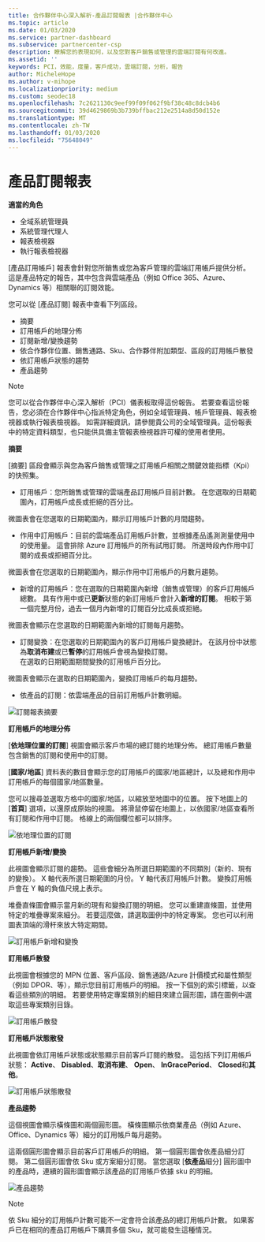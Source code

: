 ```yaml
---
title: 合作夥伴中心深入解析-產品訂閱報表 |合作夥伴中心
ms.topic: article
ms.date: 01/03/2020
ms.service: partner-dashboard
ms.subservice: partnercenter-csp
description: 瞭解您的表現如何，以及您對客戶銷售或管理的雲端訂閱有何改進。
ms.assetid: ''
keywords: PCI，效能，度量，客戶成功，雲端訂閱，分析，報告
author: MicheleHope
ms.author: v-mihope
ms.localizationpriority: medium
ms.custom: seodec18
ms.openlocfilehash: 7c2621130c9eef99f09f062f9bf38c48c8dcb4b6
ms.sourcegitcommit: 39d4629869b3b739bffbac212e2514a8d50d152e
ms.translationtype: MT
ms.contentlocale: zh-TW
ms.lasthandoff: 01/03/2020
ms.locfileid: "75648049"
---
```

# <a name="product-subscriptions-report"></a>產品訂閱報表

**適當的角色**
- 全域系統管理員
- 系統管理代理人
- 報表檢視器
- 執行報表檢視器

[產品訂用帳戶] 報表會針對您所銷售或您為客戶管理的雲端訂用帳戶提供分析。 這是產品特定的報告，其中包含與雲端產品（例如 Office 365、Azure、Dynamics 等）相關聯的訂閱效能。

您可以從 [產品訂閱] 報表中查看下列區段。

- 摘要
- 訂用帳戶的地理分佈
- 訂閱新增/變換趨勢
- 依合作夥伴位置、銷售通路、Sku、合作夥伴附加類型、區段的訂用帳戶散發
- 依訂用帳戶狀態的趨勢
- 產品趨勢

 > [!NOTE]
 > 您可以從合作夥伴中心深入解析（PCI）儀表板取得這份報告。 若要查看這份報告，您必須在合作夥伴中心指派特定角色，例如全域管理員、帳戶管理員、報表檢視器或執行報表檢視器。 如需詳細資訊，請參閱貴公司的全域管理員。這份報表中的特定資料類型，也只能供具備主管報表檢視器許可權的使用者使用。

**摘要**

[摘要] 區段會顯示與您為客戶銷售或管理之訂用帳戶相關之關鍵效能指標（Kpi）的快照集。  

- 訂用帳戶：您所銷售或管理的雲端產品訂用帳戶目前計數。
在您選取的日期範圍內，訂用帳戶成長或拒絕的百分比。

微圖表會在您選取的日期範圍內，顯示訂用帳戶計數的月間趨勢。

- 作用中訂用帳戶：目前的雲端產品訂用帳戶計數，並根據產品遙測測量使用中的使用量。 這會排除 Azure 訂用帳戶的所有試用訂閱。
所選時段內作用中訂閱的成長或拒絕百分比。

微圖表會在您選取的日期範圍內，顯示作用中訂用帳戶的月數月趨勢。

- 新增的訂用帳戶：您在選取的日期範圍內新增（銷售或管理）的客戶訂用帳戶總數。 具有作用中或已**更新**狀態的新訂用帳戶會計入**新增的訂閱**。
相較于第一個完整月份，過去一個月內新增的訂閱百分比成長或拒絕。

微圖表會顯示在您選取的日期範圍內新增的訂閱每月趨勢。

- 訂閱變換：在您選取的日期範圍內的客戶訂用帳戶變換總計。 在該月份中狀態為**取消布建**或已**暫停**的訂用帳戶會視為變換訂閱。  
在選取的日期範圍期間變換的訂用帳戶百分比。

微圖表會顯示在選取的日期範圍內，變換訂用帳戶的每月趨勢。

- 依產品的訂閱：依雲端產品的目前訂用帳戶計數明細。

![訂閱報表摘要](images/pci/pci_sub_report_summary_1.png)

**訂用帳戶的地理分佈**

[**依地理位置的訂閱**] 視圖會顯示客戶市場的總訂閱的地理分佈。 總訂用帳戶數量包含銷售的訂閱和使用中的訂閱。

[**國家/地區**] 資料表的數目會顯示您的訂用帳戶的國家/地區總計，以及總和作用中訂用帳戶的每個國家/地區數量。

您可以搜尋並選取方格中的國家/地區，以縮放至地圖中的位置。 按下地圖上的 [**首頁**] 選項，以還原成原始的視圖。 將滑鼠停留在地圖上，以依國家/地區查看所有訂閱和作用中訂閱。 格線上的兩個欄位都可以排序。

![依地理位置的訂閱](images/pci/pci_sub_report_sub_by_geography_2.png)

**訂用帳戶新增/變換**

此視圖會顯示訂閱的趨勢。 這些會細分為所選日期範圍的不同類別（新的、現有的變換）。 X 軸代表所選日期範圍的月份。 Y 軸代表訂用帳戶計數。 變換訂用帳戶會在 Y 軸的負值尺規上表示。 

堆疊直條圖會顯示當月新的現有和變換訂閱的明細。 您可以重建直條圖，並使用特定的堆疊專案來細分。 若要這麼做，請選取圖例中的特定專案。 您也可以利用圖表頂端的滑杆來放大特定期間。

![訂用帳戶新增和變換](images/pci/pci_sub_report_sub_adds_churns_3.png)

**訂用帳戶散發**

此視圖會根據您的 MPN 位置、客戶區段、銷售通路/Azure 計價模式和屬性類型（例如 DPOR、等），顯示您目前訂用帳戶的明細。 按一下個別的索引標籤，以查看這些類別的明細。 若要使用特定專案類別的細目來建立圓形圖，請在圖例中選取這些專案類別目錄。

![訂用帳戶散發](images/pci/pci_sub-report_distribution_4.png)

**訂用帳戶狀態散發**

此視圖會依訂用帳戶狀態或狀態顯示目前客戶訂閱的散發。 這包括下列訂用帳戶狀態： **Active**、 **Disabled**、**取消布建**、 **Open**、 **InGracePeriod**、 **Closed**和**其他**。

![訂用帳戶狀態散發](images/pci/pci_sub_report_sub_states_5.png)

**產品趨勢**

這個視圖會顯示橫條圖和兩個圓形圖。 橫條圖顯示依商業產品（例如 Azure、Office、Dynamics 等）細分的訂用帳戶每月趨勢。

這兩個圓形圖會顯示目前客戶訂用帳戶的明細。 第一個圓形圖會依產品細分訂閱。 第二個圓形圖會依 Sku 或方案細分訂閱。 當您選取 [**依產品**細分] 圓形圖中的產品時，連續的圓形圖會顯示該產品的訂用帳戶依據 sku 的明細。

![產品趨勢](images/pci/pci_sub-report_prods_trend_6.png)

> [!NOTE]
 > 依 Sku 細分的訂用帳戶計數可能不一定會符合該產品的總訂用帳戶計數。 如果客戶已在相同的產品訂用帳戶下購買多個 Sku，就可能發生這種情況。
